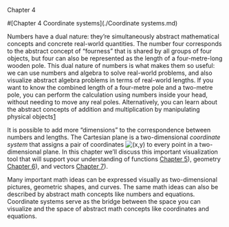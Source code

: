 Chapter 4    

#[Chapter 4 Coordinate systems](./Coordinate systems.md)

Numbers have a dual nature: they’re simultaneously abstract mathematical concepts and concrete real-world quantities. The number four corresponds to the abstract concept of “fourness” that is shared by all groups of four objects, but four can also be represented as the length of a four-metre-long wooden pole. This dual nature of numbers is what makes them so useful: we can use numbers and algebra to solve real-world problems, and also visualize abstract algebra problems in terms of real-world lengths. If you want to know the combined length of a four-metre pole and a two-metre pole, you can perform the calculation using numbers inside your head, without needing to move any real poles. Alternatively, you can learn about the abstract concepts of addition and multiplication by manipulating physical objects[1](part0004_split_001.md)

It is possible to add more “dimensions” to the correspondence between numbers and lengths. The Cartesian plane is a two-dimensional _coordinate system_ that assigns a pair of coordinates ![(x,y)](00630.jpeg) to every point in a two-dimensional plane. In this chapter we’ll discuss this important visualization tool that will support your understanding of functions [Chapter 5](Functions.md)), geometry [Chapter 6](Geometry.md)), and vectors [Chapter 7](Vectors.md)).

Many important math ideas can be expressed visually as two-dimensional pictures, geometric shapes, and curves. The same math ideas can also be described by abstract math concepts like numbers and equations. Coordinate systems serve as the bridge between the space you can visualize and the space of abstract math concepts like coordinates and equations.
